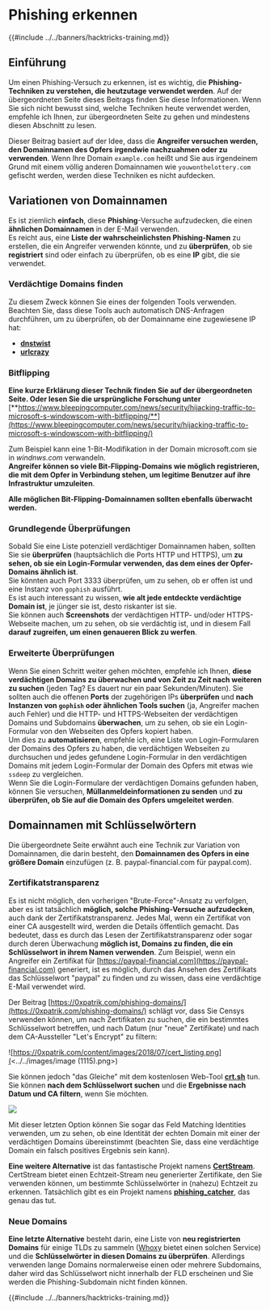 # Phishing erkennen

{{#include ../../banners/hacktricks-training.md}}

## Einführung

Um einen Phishing-Versuch zu erkennen, ist es wichtig, die **Phishing-Techniken zu verstehen, die heutzutage verwendet werden**. Auf der übergeordneten Seite dieses Beitrags finden Sie diese Informationen. Wenn Sie sich nicht bewusst sind, welche Techniken heute verwendet werden, empfehle ich Ihnen, zur übergeordneten Seite zu gehen und mindestens diesen Abschnitt zu lesen.

Dieser Beitrag basiert auf der Idee, dass die **Angreifer versuchen werden, den Domainnamen des Opfers irgendwie nachzuahmen oder zu verwenden**. Wenn Ihre Domain `example.com` heißt und Sie aus irgendeinem Grund mit einem völlig anderen Domainnamen wie `youwonthelottery.com` gefischt werden, werden diese Techniken es nicht aufdecken.

## Variationen von Domainnamen

Es ist ziemlich **einfach**, diese **Phishing**-Versuche aufzudecken, die einen **ähnlichen Domainnamen** in der E-Mail verwenden.\
Es reicht aus, eine **Liste der wahrscheinlichsten Phishing-Namen** zu erstellen, die ein Angreifer verwenden könnte, und zu **überprüfen**, ob sie **registriert** sind oder einfach zu überprüfen, ob es eine **IP** gibt, die sie verwendet.

### Verdächtige Domains finden

Zu diesem Zweck können Sie eines der folgenden Tools verwenden. Beachten Sie, dass diese Tools auch automatisch DNS-Anfragen durchführen, um zu überprüfen, ob der Domainname eine zugewiesene IP hat:

- [**dnstwist**](https://github.com/elceef/dnstwist)
- [**urlcrazy**](https://github.com/urbanadventurer/urlcrazy)

### Bitflipping

**Eine kurze Erklärung dieser Technik finden Sie auf der übergeordneten Seite. Oder lesen Sie die ursprüngliche Forschung unter** [**https://www.bleepingcomputer.com/news/security/hijacking-traffic-to-microsoft-s-windowscom-with-bitflipping/**](https://www.bleepingcomputer.com/news/security/hijacking-traffic-to-microsoft-s-windowscom-with-bitflipping/)

Zum Beispiel kann eine 1-Bit-Modifikation in der Domain microsoft.com sie in _windnws.com_ verwandeln.\
**Angreifer können so viele Bit-Flipping-Domains wie möglich registrieren, die mit dem Opfer in Verbindung stehen, um legitime Benutzer auf ihre Infrastruktur umzuleiten**.

**Alle möglichen Bit-Flipping-Domainnamen sollten ebenfalls überwacht werden.**

### Grundlegende Überprüfungen

Sobald Sie eine Liste potenziell verdächtiger Domainnamen haben, sollten Sie sie **überprüfen** (hauptsächlich die Ports HTTP und HTTPS), um **zu sehen, ob sie ein Login-Formular verwenden, das dem eines der Opfer-Domains ähnlich ist**.\
Sie könnten auch Port 3333 überprüfen, um zu sehen, ob er offen ist und eine Instanz von `gophish` ausführt.\
Es ist auch interessant zu wissen, **wie alt jede entdeckte verdächtige Domain ist**, je jünger sie ist, desto riskanter ist sie.\
Sie können auch **Screenshots** der verdächtigen HTTP- und/oder HTTPS-Webseite machen, um zu sehen, ob sie verdächtig ist, und in diesem Fall **darauf zugreifen, um einen genaueren Blick zu werfen**.

### Erweiterte Überprüfungen

Wenn Sie einen Schritt weiter gehen möchten, empfehle ich Ihnen, **diese verdächtigen Domains zu überwachen und von Zeit zu Zeit nach weiteren zu suchen** (jeden Tag? Es dauert nur ein paar Sekunden/Minuten). Sie sollten auch die offenen **Ports** der zugehörigen IPs **überprüfen** und **nach Instanzen von `gophish` oder ähnlichen Tools suchen** (ja, Angreifer machen auch Fehler) und die HTTP- und HTTPS-Webseiten der verdächtigen Domains und Subdomains **überwachen**, um zu sehen, ob sie ein Login-Formular von den Webseiten des Opfers kopiert haben.\
Um dies zu **automatisieren**, empfehle ich, eine Liste von Login-Formularen der Domains des Opfers zu haben, die verdächtigen Webseiten zu durchsuchen und jedes gefundene Login-Formular in den verdächtigen Domains mit jedem Login-Formular der Domain des Opfers mit etwas wie `ssdeep` zu vergleichen.\
Wenn Sie die Login-Formulare der verdächtigen Domains gefunden haben, können Sie versuchen, **Müllanmeldeinformationen zu senden** und **zu überprüfen, ob Sie auf die Domain des Opfers umgeleitet werden**.

## Domainnamen mit Schlüsselwörtern

Die übergeordnete Seite erwähnt auch eine Technik zur Variation von Domainnamen, die darin besteht, den **Domainnamen des Opfers in eine größere Domain** einzufügen (z. B. paypal-financial.com für paypal.com).

### Zertifikatstransparenz

Es ist nicht möglich, den vorherigen "Brute-Force"-Ansatz zu verfolgen, aber es ist tatsächlich **möglich, solche Phishing-Versuche aufzudecken**, auch dank der Zertifikatstransparenz. Jedes Mal, wenn ein Zertifikat von einer CA ausgestellt wird, werden die Details öffentlich gemacht. Das bedeutet, dass es durch das Lesen der Zertifikatstransparenz oder sogar durch deren Überwachung **möglich ist, Domains zu finden, die ein Schlüsselwort in ihrem Namen verwenden**. Zum Beispiel, wenn ein Angreifer ein Zertifikat für [https://paypal-financial.com](https://paypal-financial.com) generiert, ist es möglich, durch das Ansehen des Zertifikats das Schlüsselwort "paypal" zu finden und zu wissen, dass eine verdächtige E-Mail verwendet wird.

Der Beitrag [https://0xpatrik.com/phishing-domains/](https://0xpatrik.com/phishing-domains/) schlägt vor, dass Sie Censys verwenden können, um nach Zertifikaten zu suchen, die ein bestimmtes Schlüsselwort betreffen, und nach Datum (nur "neue" Zertifikate) und nach dem CA-Aussteller "Let's Encrypt" zu filtern:

![https://0xpatrik.com/content/images/2018/07/cert_listing.png](<../../images/image (1115).png>)

Sie können jedoch "das Gleiche" mit dem kostenlosen Web-Tool [**crt.sh**](https://crt.sh) tun. Sie können **nach dem Schlüsselwort suchen** und die **Ergebnisse nach Datum und CA filtern**, wenn Sie möchten.

![](<../../images/image (519).png>)

Mit dieser letzten Option können Sie sogar das Feld Matching Identities verwenden, um zu sehen, ob eine Identität der echten Domain mit einer der verdächtigen Domains übereinstimmt (beachten Sie, dass eine verdächtige Domain ein falsch positives Ergebnis sein kann).

**Eine weitere Alternative** ist das fantastische Projekt namens [**CertStream**](https://medium.com/cali-dog-security/introducing-certstream-3fc13bb98067). CertStream bietet einen Echtzeit-Stream neu generierter Zertifikate, den Sie verwenden können, um bestimmte Schlüsselwörter in (nahezu) Echtzeit zu erkennen. Tatsächlich gibt es ein Projekt namens [**phishing_catcher**](https://github.com/x0rz/phishing_catcher), das genau das tut.

### **Neue Domains**

**Eine letzte Alternative** besteht darin, eine Liste von **neu registrierten Domains** für einige TLDs zu sammeln ([Whoxy](https://www.whoxy.com/newly-registered-domains/) bietet einen solchen Service) und die **Schlüsselwörter in diesen Domains zu überprüfen**. Allerdings verwenden lange Domains normalerweise einen oder mehrere Subdomains, daher wird das Schlüsselwort nicht innerhalb der FLD erscheinen und Sie werden die Phishing-Subdomain nicht finden können.

{{#include ../../banners/hacktricks-training.md}}
